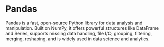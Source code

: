 # Pandas
Pandas is a fast, open-source Python library for data analysis and manipulation. Built on NumPy, it offers powerful structures like DataFrame and Series, supports missing data handling, file I/O, grouping, filtering, merging, reshaping, and is widely used in data science and analytics.
